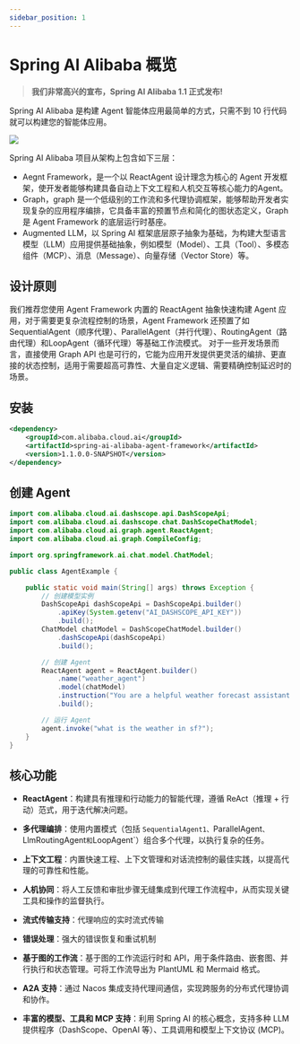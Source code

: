```yaml
---
sidebar_position: 1
---
```


# Spring AI Alibaba 概览

> **我们非常高兴的宣布，Spring AI Alibaba 1.1 正式发布!**

Spring AI Alibaba 是构建 Agent 智能体应用最简单的方式，只需不到 10 行代码就可以构建您的智能体应用。

![](/img/agent/overview/architecture.png)

Spring AI Alibaba 项目从架构上包含如下三层：
* Aegnt Framework，是一个以 ReactAgent 设计理念为核心的 Agent 开发框架，使开发者能够构建具备自动上下文工程和人机交互等核心能力的Agent。
* Graph，graph 是一个低级别的工作流和多代理协调框架，能够帮助开发者实现复杂的应用程序编排，它具备丰富的预置节点和简化的图状态定义，Graph 是 Agent Framework 的底层运行时基座。
* Augmented LLM，以 Spring AI 框架底层原子抽象为基础，为构建大型语言模型（LLM）应用提供基础抽象，例如模型（Model）、工具（Tool）、多模态组件（MCP）、消息（Message）、向量存储（Vector Store）等。

## 设计原则
我们推荐您使用 Agent Framework 内置的 ReactAgent 抽象快速构建 Agent 应用，对于需要更复杂流程控制的场景，Agent Framework 还预置了如 SequentialAgent（顺序代理）、ParallelAgent（并行代理）、RoutingAgent（路由代理）和LoopAgent（循环代理）等基础工作流模式。
对于一些开发场景而言，直接使用 Graph API 也是可行的，它能为应用开发提供更灵活的编排、更直接的状态控制，适用于需要超高可靠性、大量自定义逻辑、需要精确控制延迟时的场景。

## 安装

```xml
<dependency>
    <groupId>com.alibaba.cloud.ai</groupId>
    <artifactId>spring-ai-alibaba-agent-framework</artifactId>
    <version>1.1.0.0-SNAPSHOT</version>
</dependency>
```

## 创建 Agent

```java
import com.alibaba.cloud.ai.dashscope.api.DashScopeApi;
import com.alibaba.cloud.ai.dashscope.chat.DashScopeChatModel;
import com.alibaba.cloud.ai.graph.agent.ReactAgent;
import com.alibaba.cloud.ai.graph.CompileConfig;

import org.springframework.ai.chat.model.ChatModel;

public class AgentExample {

    public static void main(String[] args) throws Exception {
        // 创建模型实例
        DashScopeApi dashScopeApi = DashScopeApi.builder()
            .apiKey(System.getenv("AI_DASHSCOPE_API_KEY"))
            .build();
        ChatModel chatModel = DashScopeChatModel.builder()
            .dashScopeApi(dashScopeApi)
            .build();

        // 创建 Agent
        ReactAgent agent = ReactAgent.builder()
            .name("weather_agent")
            .model(chatModel)
            .instruction("You are a helpful weather forecast assistant.")
            .build();

        // 运行 Agent
        agent.invoke("what is the weather in sf?");
    }
}
```

## 核心功能

* **ReactAgent**：构建具有推理和行动能力的智能代理，遵循 ReAct（推理 + 行动）范式，用于迭代解决问题。

* **多代理编排**：使用内置模式（包括 `SequentialAgent1、`ParallelAgent`、`LlmRoutingAgent`和`LoopAgent`）组合多个代理，以执行复杂的任务。

* **上下文工程**：内置快速工程、上下文管理和对话流控制的最佳实践，以提高代理的可靠性和性能。

* **人机协同**：将人工反馈和审批步骤无缝集成到代理工作流程中，从而实现关键工具和操作的监督执行。

- **流式传输支持**：代理响应的实时流式传输

- **错误处理**：强大的错误恢复和重试机制

* **基于图的工作流**：基于图的工作流运行时和 API，用于条件路由、嵌套图、并行执行和状态管理。可将工作流导出为 PlantUML 和 Mermaid 格式。

* **A2A 支持**：通过 Nacos 集成支持代理间通信，实现跨服务的分布式代理协调和协作。

* **丰富的模型、工具和 MCP 支持**：利用 Spring AI 的核心概念，支持多种 LLM 提供程序（DashScope、OpenAI 等）、工具调用和模型上下文协议 (MCP)。
